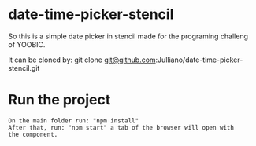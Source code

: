 # date-time-picker-stencil

So this is a simple date picker in stencil made for the programing challeng of YOOBIC.

It can be cloned by: 
    git clone git@github.com:Julliano/date-time-picker-stencil.git

# Run the project
    On the main folder run: "npm install"
    After that, run: "npm start" a tab of the browser will open with
    the component.

